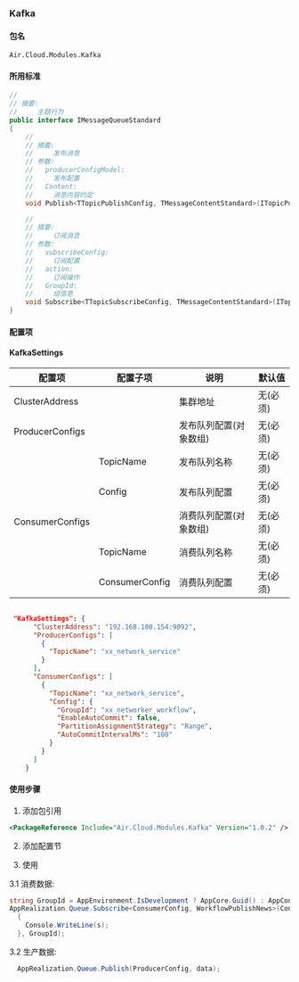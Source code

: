 ### Kafka

#### 包名

    Air.Cloud.Modules.Kafka

#### 所用标准

``` csharp
//
// 摘要:
//     主题行为
public interface IMessageQueueStandard
{
    //
    // 摘要:
    //     发布消息
    // 参数:
    //   producerConfigModel:
    //     发布配置
    //   Content:
    //     消息内容约定
    void Publish<TTopicPublishConfig, TMessageContentStandard>(ITopicPublishConfig<TTopicPublishConfig> producerConfigModel, TMessageContentStandard Content) where TTopicPublishConfig : class where TMessageContentStandard : class, new();

    //
    // 摘要:
    //     订阅消息
    // 参数:
    //   subscribeConfig:
    //     订阅配置
    //   action:
    //     订阅操作
    //   GroupId:
    //     组信息
    void Subscribe<TTopicSubscribeConfig, TMessageContentStandard>(ITopicSubscribeConfig<TTopicSubscribeConfig> subscribeConfig, Action<TMessageContentStandard> action, string GroupId = null) where TTopicSubscribeConfig : class where TMessageContentStandard : class, new();
}

```

#### 配置项

#### KafkaSettings

|  配置项 | 配置子项    | 说明      | 默认值  |
| ----------- | ----------- | ----------- | ----------- |
|  ClusterAddress |     | 集群地址      | 无(必须)  |
|  ProducerConfigs |     | 发布队列配置(对象数组)      | 无(必须)  |
|   | TopicName    | 发布队列名称      | 无(必须)  |
|   | Config    | 发布队列配置      | 无(必须)  |
|  ConsumerConfigs |     | 消费队列配置(对象数组)      | 无(必须)  |
|   | TopicName    | 消费队列名称      | 无(必须)  |
|   | ConsumerConfig    | 消费队列配置      | 无(必须)  |


``` json

 "KafkaSettings": {
      "ClusterAddress": "192.168.100.154:9092",
      "ProducerConfigs": [
        {
          "TopicName": "xx_network_service"
        }
      ],
      "ConsumerConfigs": [
        {
          "TopicName": "xx_network_service",
          "Config": {
            "GroupId": "xx_networker_workflow",
            "EnableAutoCommit": false,
            "PartitionAssignmentStrategy": "Range",
            "AutoCommitIntervalMs": "100"
          }
        }
      ]
    }
```



#### 使用步骤

1. 添加包引用
``` xml
<PackageReference Include="Air.Cloud.Modules.Kafka" Version="1.0.2" />
```
   

2. 添加配置节

3. 使用
  
  3.1 消费数据:

``` csharp
string GroupId = AppEnvironment.IsDevelopment ? AppCore.Guid() : AppConst.ApplicationName;
AppRealization.Queue.Subscribe<ConsumerConfig, WorkflowPublishNews>(ConsumConfig, (s) =>
  {
    Console.WriteLine(s);
  }, GroupId);
```
  3.2 生产数据:

``` csharp
  AppRealization.Queue.Publish(ProducerConfig, data);
```